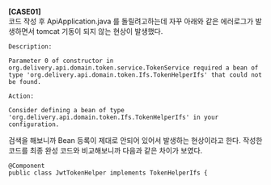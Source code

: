 __[CASE01]__   
코드 작성 후 ApiApplication.java 를 돌릴려고하는데 자꾸 아래와 같은 에러로그가 발생하면서 tomcat 기동이 되지 않는 현상이 발생했다.
```
Description:

Parameter 0 of constructor in org.delivery.api.domain.token.service.TokenService required a bean of type 'org.delivery.api.domain.token.Ifs.TokenHelperIfs' that could not be found.

Action:

Consider defining a bean of type 'org.delivery.api.domain.token.Ifs.TokenHelperIfs' in your configuration.
```
검색을 해보니까 Bean 등록이 제대로 안되어 있어서 발생하는 현상이라고 한다.
작성한 코드를 최종 완성 코드와 비교해보니까 다음과 같은 차이가 보였다.
```
@Component
public class JwtTokenHelper implements TokenHelperIfs {
```

